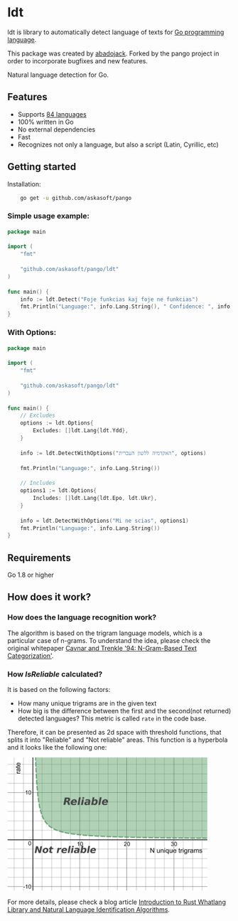 # ldt

ldt is library to automatically detect language of texts for [Go programming language](http://golang.org/).

This package was created by [abadojack](https://github.com/abadojack/whatlanggo). 
Forked by the pango project in order to incorporate bugfixes and new features.


Natural language detection for Go.
## Features
* Supports [84 languages](SUPPORTED_LANGUAGES.md)
* 100% written in Go
* No external dependencies
* Fast
* Recognizes not only a language, but also a script (Latin, Cyrillic, etc)

## Getting started
Installation:
```sh
    go get -u github.com/askasoft/pango
```

### Simple usage example:
```go
package main

import (
	"fmt"

	"github.com/askasoft/pango/ldt"
)

func main() {
	info := ldt.Detect("Foje funkcias kaj foje ne funkcias")
	fmt.Println("Language:", info.Lang.String(), " Confidence: ", info.Confidence)
}
```

### With Options:
```go
package main

import (
	"fmt"

	"github.com/askasoft/pango/ldt"
)

func main() {
	// Excludes
	options := ldt.Options{
		Excludes: []ldt.Lang{ldt.Ydd},
	}

	info := ldt.DetectWithOptions("האקדמיה ללשון העברית", options)

	fmt.Println("Language:", info.Lang.String())

	// Includes
	options1 := ldt.Options{
		Includes: []ldt.Lang{ldt.Epo, ldt.Ukr},
	}

	info = ldt.DetectWithOptions("Mi ne scias", options1)
	fmt.Println("Language:", info.Lang.String())
}
```

## Requirements
Go 1.8 or higher

## How does it work?

### How does the language recognition work?

The algorithm is based on the trigram language models, which is a particular case of n-grams.
To understand the idea, please check the original whitepaper [Cavnar and Trenkle '94: N-Gram-Based Text Categorization'](https://www.researchgate.net/publication/2375544_N-Gram-Based_Text_Categorization).

### How _IsReliable_ calculated?

It is based on the following factors:
* How many unique trigrams are in the given text
* How big is the difference between the first and the second(not returned) detected languages? This metric is called `rate` in the code base.

Therefore, it can be presented as 2d space with threshold functions, that splits it into "Reliable" and "Not reliable" areas.
This function is a hyperbola and it looks like the following one:

<img alt="Language recognition whatlang rust" src="images/whatlang_is_reliable.png" width="450" height="300" />

For more details, please check a blog article [Introduction to Rust Whatlang Library and Natural Language Identification Algorithms](https://www.greyblake.com/blog/introduction-to-rust-whatlang-library-and-natural-language-identification-algorithms/).

